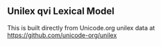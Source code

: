 Unilex qvi Lexical Model
----------------------

This is built directly from Unicode.org unilex data at
https://github.com/unicode-org/unilex
